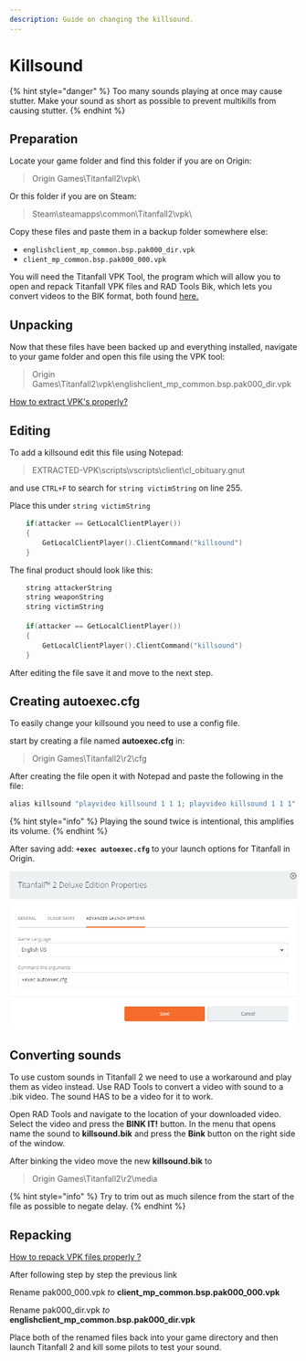 ```yaml
---
description: Guide on changing the killsound.
---
```


# Killsound

{% hint style="danger" %}
Too many sounds playing at once may cause stutter. Make your sound as short as possible to prevent multikills from causing stutter.
{% endhint %}

## Preparation <a id="preparation"></a>

Locate your game folder and find this folder if you are on Origin:

> Origin Games\Titanfall2\vpk\

Or this folder if you are on Steam:

> Steam\steamapps\common\Titanfall2\vpk\

Copy these files and paste them in a backup folder somewhere else:

* `englishclient_mp_common.bsp.pak000_dir.vpk`
* `client_mp_common.bsp.pak000_000.vpk`

You will need the Titanfall VPK Tool, the program which will allow you to open and repack Titanfall VPK files and RAD Tools Bik, which lets you convert videos to the BIK format, both found [here.](https://noskill.gitbook.io/titanfall2/how-to-start-modding/modding-tools)​

## Unpacking <a id="unpacking"></a>

Now that these files have been backed up and everything installed, navigate to your game folder and open this file using the VPK tool:

> Origin Games\Titanfall2\vpk\englishclient\_mp\_common.bsp.pak000\_dir.vpk

​[How to extract VPK's properly?](https://noskill.gitbook.io/titanfall2/how-to-start-modding/how-to-backup-extract-and-repack)​

## Editing

To add a killsound edit this file using Notepad:

> EXTRACTED-VPK\scripts\vscripts\client\cl\_obituary.gnut

and use `CTRL+F` to search for `string victimString` on line 255.

Place this under `string victimString`

```cpp
    if(attacker == GetLocalClientPlayer())
    {
        GetLocalClientPlayer().ClientCommand("killsound")
    }
```

The final product should look like this:

```cpp
	string attackerString
	string weaponString
	string victimString
	
	if(attacker == GetLocalClientPlayer())
	{
		GetLocalClientPlayer().ClientCommand("killsound")
	}
```

After editing the file save it and move to the next step.

## Creating autoexec.cfg <a id="autoexec"></a>

To easily change your killsound you need to use a config file.

start by creating a file named **autoexec.cfg** in:

> Origin Games\Titanfall2\r2\cfg

After creating the file open it with Notepad and paste the following in the file:

```cpp
alias killsound "playvideo killsound 1 1 1; playvideo killsound 1 1 1"
```

{% hint style="info" %}
Playing the sound twice is intentional, this amplifies its volume.
{% endhint %}

After saving add: **`+exec autoexec.cfg`** to your launch options for Titanfall in Origin.  


![Origin launch options](../../.gitbook/assets/kuva.png)

## Converting sounds <a id="converting"></a>

To use custom sounds in Titanfall 2 we need to use a workaround and play them as video instead. Use RAD Tools to convert a video with sound to a .bik video. The sound HAS to be a video for it to work.

Open RAD Tools and navigate to the location of your downloaded video. Select the video and press the **BINK IT!** button. In the menu that opens name the sound to **killsound.bik** and press the **Bink** button on the right side of the window.

After binking the video move the new **killsound.bik** to

> Origin Games\Titanfall2\r2\media

{% hint style="info" %}
Try to trim out as much silence from the start of the file as possible to negate delay.
{% endhint %}

## Repacking <a id="repacking"></a>

​[How to repack VPK files properly ?](https://noskill.gitbook.io/titanfall2/how-to-start-modding/how-to-backup-extract-and-repack#how-to-repack-vpk-files-properly)​

After following step by step the previous link

Rename pak000\_000.vpk _to_ **client\_mp\_common.bsp.pak000\_000.vpk**

Rename pak000\_dir.vpk _to_ **englishclient\_mp\_common.bsp.pak000\_dir.vpk**

Place both of the renamed files back into your game directory and then launch Titanfall 2 and kill some pilots to test your sound.

